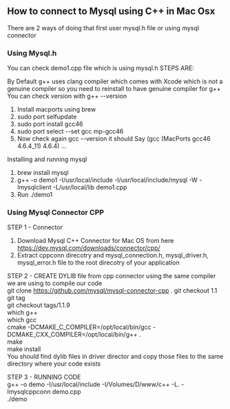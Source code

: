 ## How to connect to Mysql using C++ in Mac Osx

There are 2 ways of doing that first user mysql.h file or using mysql connector

### Using Mysql.h
You can check demo1.cpp file which is using mysql.h
STEPS ARE:

By Default g++ uses clang compiler which comes with Xcode which is not a genuine compiler so you need to reinstall to have genuine compiler for g++
  You can check version with g++ --version
  1. Install macports using brew
  2. sudo port selfupdate
  3. sudo port install gcc46
  4. sudo port select --set gcc mp-gcc46
  5. Now check again gcc --version it should Say (gcc (MacPorts gcc46 4.6.4_11) 4.6.4) ...
  

  Installing and running mysql
  1. brew install mysql
  2. g++ -o demo1 -I/usr/local/include -I/usr/local/include/mysql -W -lmysqlclient -L/usr/local/lib demo1.cpp 
  3. Run ./demo1

### Using Mysql Connector CPP
  STEP 1 - Connector
  1. Download Mysql C++ Connector for Mac OS from here https://dev.mysql.com/downloads/connector/cpp/
  1. Extract cppconn direcotry and mysql_connection.h, mysql_driver.h, mysql_error.h file to the root direcotry of your application
  
  STEP 2 - CREATE DYLIB file from cpp connector using the same compiler we are using to compile our code  
  git clone https://github.com/mysql/mysql-connector-cpp . 
  git checkout 1.1  
  git tag  
  git checkout tags/1.1.9  
  which g++  
  which gcc  
  cmake -DCMAKE_C_COMPILER=/opt/local/bin/gcc -DCMAKE_CXX_COMPILER=/opt/local/bin/g++ .  
  make  
  make install  
  You should find dylib files in driver director and copy those files to the same directory where your code exists  
  
  STEP 3 - RUNNING CODE   
  g++ -o demo -I/usr/local/include -I/Volumes/D/www/c++ -L. -lmysqlcppconn demo.cpp  
  ./demo  
